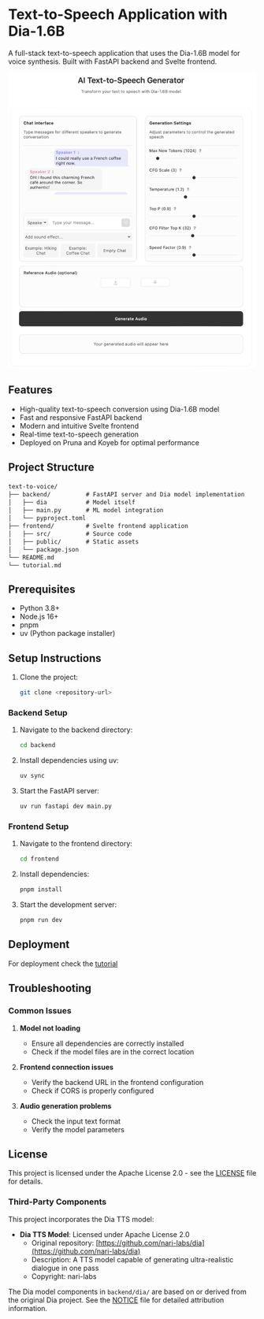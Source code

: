 # Text-to-Speech Application with Dia-1.6B

A full-stack text-to-speech application that uses the Dia-1.6B model for voice synthesis. Built with FastAPI backend and Svelte frontend.

![Text-to-Speech App Demo](assets/demo.png)

## Features

- High-quality text-to-speech conversion using Dia-1.6B model
- Fast and responsive FastAPI backend
- Modern and intuitive Svelte frontend
- Real-time text-to-speech generation
- Deployed on Pruna and Koyeb for optimal performance

## Project Structure

```
text-to-voice/
├── backend/          # FastAPI server and Dia model implementation
│   ├── dia           # Model itself
│   ├── main.py       # ML model integration
│   └── pyproject.toml
├── frontend/         # Svelte frontend application
│   ├── src/          # Source code
│   ├── public/       # Static assets
│   └── package.json
└── README.md
└── tutorial.md
```

## Prerequisites

- Python 3.8+
- Node.js 16+
- pnpm
- uv (Python package installer)

## Setup Instructions
1. Clone the project:
   ```bash
   git clone <repository-url>
   ```
### Backend Setup

1. Navigate to the backend directory:
   ```bash
   cd backend
   ```

2. Install dependencies using uv:
   ```bash
   uv sync
   ```

3. Start the FastAPI server:
   ```bash
   uv run fastapi dev main.py
   ```

### Frontend Setup

1. Navigate to the frontend directory:
   ```bash
   cd frontend
   ```

2. Install dependencies:
   ```bash
   pnpm install
   ```

3. Start the development server:
   ```bash
   pnpm run dev
   ```

## Deployment
For deployment check the [tutorial](tutorial.md)

## Troubleshooting

### Common Issues

1. **Model not loading**
   - Ensure all dependencies are correctly installed
   - Check if the model files are in the correct location

2. **Frontend connection issues**
   - Verify the backend URL in the frontend configuration
   - Check if CORS is properly configured

3. **Audio generation problems**
   - Check the input text format
   - Verify the model parameters

## License

This project is licensed under the Apache License 2.0 - see the [LICENSE](LICENSE) file for details.

### Third-Party Components

This project incorporates the Dia TTS model:

- **Dia TTS Model**: Licensed under Apache License 2.0
  - Original repository: [https://github.com/nari-labs/dia](https://github.com/nari-labs/dia)
  - Description: A TTS model capable of generating ultra-realistic dialogue in one pass
  - Copyright: nari-labs

The Dia model components in `backend/dia/` are based on or derived from the original Dia project. See the [NOTICE](NOTICE) file for detailed attribution information.


